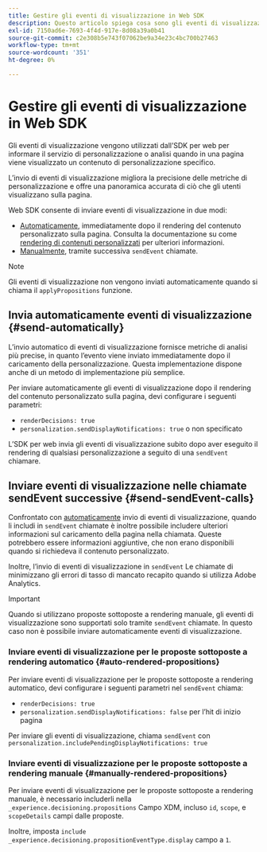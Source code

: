 ```yaml
---
title: Gestire gli eventi di visualizzazione in Web SDK
description: Questo articolo spiega cosa sono gli eventi di visualizzazione e come utilizzarli in Web SDK.
exl-id: 7150ad6e-7693-4f4d-917e-8d08a39a0b41
source-git-commit: c2e308b5e743f07062be9a34e23c4bc700b27463
workflow-type: tm+mt
source-wordcount: '351'
ht-degree: 0%

---
```


# Gestire gli eventi di visualizzazione in Web SDK

Gli eventi di visualizzazione vengono utilizzati dall’SDK per web per informare il servizio di personalizzazione o analisi quando in una pagina viene visualizzato un contenuto di personalizzazione specifico.

L’invio di eventi di visualizzazione migliora la precisione delle metriche di personalizzazione e offre una panoramica accurata di ciò che gli utenti visualizzano sulla pagina.

Web SDK consente di inviare eventi di visualizzazione in due modi:

* [Automaticamente](#send-automatically), immediatamente dopo il rendering del contenuto personalizzato sulla pagina. Consulta la documentazione su come [rendering di contenuti personalizzati](rendering-personalization-content.md) per ulteriori informazioni.
* [Manualmente](#send-sendEvent-calls), tramite successiva `sendEvent` chiamate.

>[!NOTE]
>
>Gli eventi di visualizzazione non vengono inviati automaticamente quando si chiama il `applyPropositions` funzione.

## Invia automaticamente eventi di visualizzazione {#send-automatically}

L’invio automatico di eventi di visualizzazione fornisce metriche di analisi più precise, in quanto l’evento viene inviato immediatamente dopo il caricamento della personalizzazione. Questa implementazione dispone anche di un metodo di implementazione più semplice.

Per inviare automaticamente gli eventi di visualizzazione dopo il rendering del contenuto personalizzato sulla pagina, devi configurare i seguenti parametri:

* `renderDecisions: true`
* `personalization.sendDisplayNotifications: true` o non specificato

L’SDK per web invia gli eventi di visualizzazione subito dopo aver eseguito il rendering di qualsiasi personalizzazione a seguito di una `sendEvent` chiamare.

## Inviare eventi di visualizzazione nelle chiamate sendEvent successive {#send-sendEvent-calls}

Confrontato con [automaticamente](#send-automatically) invio di eventi di visualizzazione, quando li includi in `sendEvent` chiamate è inoltre possibile includere ulteriori informazioni sul caricamento della pagina nella chiamata. Queste potrebbero essere informazioni aggiuntive, che non erano disponibili quando si richiedeva il contenuto personalizzato.

Inoltre, l’invio di eventi di visualizzazione in `sendEvent` Le chiamate di minimizzano gli errori di tasso di mancato recapito quando si utilizza Adobe Analytics.

>[!IMPORTANT]
>
>Quando si utilizzano proposte sottoposte a rendering manuale, gli eventi di visualizzazione sono supportati solo tramite `sendEvent` chiamate. In questo caso non è possibile inviare automaticamente eventi di visualizzazione.

### Inviare eventi di visualizzazione per le proposte sottoposte a rendering automatico {#auto-rendered-propositions}

Per inviare eventi di visualizzazione per le proposte sottoposte a rendering automatico, devi configurare i seguenti parametri nel `sendEvent` chiama:

* `renderDecisions: true`
* `personalization.sendDisplayNotifications: false` per l’hit di inizio pagina

Per inviare gli eventi di visualizzazione, chiama `sendEvent` con `personalization.includePendingDisplayNotifications: true`

### Inviare eventi di visualizzazione per le proposte sottoposte a rendering manuale {#manually-rendered-propositions}

Per inviare eventi di visualizzazione per le proposte sottoposte a rendering manuale, è necessario includerli nella `_experience.decisioning.propositions` Campo XDM, incluso `id`, `scope`, e `scopeDetails` campi dalle proposte.

Inoltre, imposta `include _experience.decisioning.propositionEventType.display` campo a `1`.
